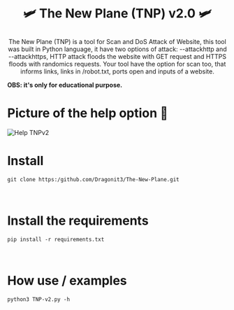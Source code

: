 # <p align = "center"> 🛩️ The New Plane (TNP) v2.0 🛩️ </p>

<p align = "center"> The New Plane (TNP) is a tool for Scan and DoS Attack of Website, this tool was built in Python language, it have two options of attack: --attackhttp and --attackhttps, HTTP attack floods the website with GET request and HTTPS floods with randomics requests. Your tool have the option for scan too, that informs links, links in /robot.txt, ports open and inputs of a website. </p>

**OBS: it's only for educational purpose.**
<br/> 
# Picture of the help option 📸 
![Help TNPv2](https://github.com/user-attachments/assets/835704d1-9c63-4e25-857c-ff00ff5ed8d4)
<br/>

# Install 
```
git clone https:/github.com/Dragonit3/The-New-Plane.git
```
<br/>

# Install the requirements
```
pip install -r requirements.txt
```

<br/>

# How use / examples
```
python3 TNP-v2.py -h
```
